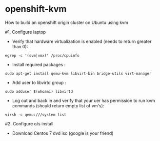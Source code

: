 # openshift-kvm
How to build an openshift origin cluster on Ubuntu using kvm

#1. Configure laptop

- Verify that hardware virtualization is enabled (needs to return greater than 0):

```egrep -c '(svm|vmx)' /proc/cpuinfo```
 
- Install required packages :

```sudo apt-get install qemu-kvm libvirt-bin bridge-utils virt-manager```

- Add user to libvirtd group :

```sudo adduser $(whoami) libvirtd```

- Log out and back in and verify that your uer has permission to run kvm commands (should return empty list of vm's):

```virsh -c qemu:///system list```


#2. Configure o/s install

- Download Centos 7 dvd iso (google is your friend)
